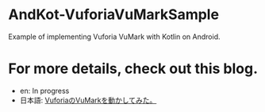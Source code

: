 # AndKot-VuforiaVuMarkSample
Example of implementing Vuforia VuMark with Kotlin on Android.

# For more details, check out this blog.
- en: In progress
- 日本語: [VuforiaのVuMarkを動かしてみた。](https://zenn.dev/rg687076/articles/a9bbd5d39130a6)

